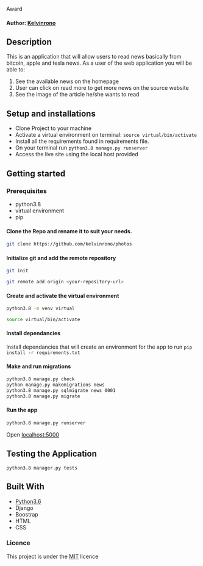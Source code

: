  Award
#### Author: [Kelvinrono](https://github.com/kelvinrono)
## Description
This is an application that will allow users to read news basically from bitcoin, apple and tesla news. 
As a user of the web application you will be able to:
1. See the available news on the homepage
2. User can click on read more to get more news on the source website
3. See the image of the article he/she wants to read


## Setup and installations
* Clone Project to your machine
* Activate a virtual environment on terminal: `source virtual/bin/activate`
* Install all the requirements found in requirements file.
* On your terminal run `python3.8 manage.py runserver`
* Access the live site using the local host provided
## Getting started
### Prerequisites
* python3.8
* virtual environment
* pip
#### Clone the Repo and rename it to suit your needs.
```bash
git clone https://github.com/kelvinrono/photos
```
#### Initialize git and add the remote repository
```bash
git init
```
```bash
git remote add origin <your-repository-url>
```
#### Create and activate the virtual environment
```bash
python3.8 -m venv virtual
```
```bash
source virtual/bin/activate
```
#### Install dependancies
Install dependancies that will create an environment for the app to run
`pip install -r requirements.txt`
#### Make and run migrations
```bash
python3.8 manage.py check
python manage.py makemigrations news
python3.8 manage.py sqlmigrate news 0001
python3.8 manage.py migrate
```
#### Run the app
```bash
python3.8 manage.py runserver
```
Open [localhost:5000](http://127.0.0.1:8000)
## Testing the Application
`python3.8 manager.py tests`
## Built With
* [Python3.6](https://docs.python.org/3/)
* Django
* Boostrap
* HTML
* CSS

### Licence
This project is under the  [MIT](LICENSE) licence

